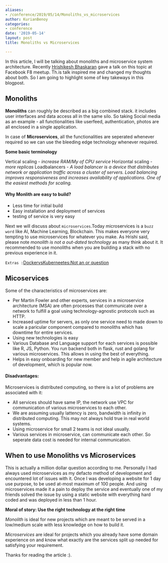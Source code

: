 ```yaml
---
aliases:
- /conference/2019/05/14/Monoliths_vs_microservices
author: KurianBenoy
categories:
- conference
date: '2019-05-14'
layout: post
title: Monoliths vs Microservices

---
```


In this article, I will be talking about monoliths and microservice system
architecture. Recently [Hrishikesh Bhaskaran](https://twitter.com/_stultus) gave
a talk on this topic at Facebook F8 meetup. Th.is talk inspired me and changed my
thoughts about both. So I am going to highlight some of key takeways in this
blogpost.

## Monoliths

**Monoliths** can roughly be described as a big combined stack. it includes user interfaces and data access all in the same silo. So taking  Social media as an example -  all functionalities like userfeed, authentication, photos are all enclosed in a
single application.

In case of **Microservices**, all the functionalities are seperated whenever
required so we can use the  bleeding edge technology whenever required.

**Some basic terminology**

Vertical scaling - *increase RAM/My of CPU service*
Horizontal scaling - *more replicas*
Loadbalancers - *A load balancer is a device that distributes network
or application traffic across a cluster of servers. Load balancing improves
responsiveness and increases availability of applications. One of the 
easiest methods for scaling.*


#### Why Monlith are easy to build?

- Less time for initial build
- Easy installation and deployment of services
- testing of service is very easy

Next we will discuss about `microservices`.Today microservices is a `buzz word` like AI, Machine Learning, Blockchain. This makes everyone very tempting to use microservices for whatever you make. As Hrishi said, please note *monolith is not a
out-dated technology* as many think about it. It  recommended to use
monoliths when you are building a stack with no previous experience in it.

`Extras :`[DockervsKuberneetes:Not an or
question](https://www.youtube.com/watch?v=2vMEQ5zs1ko)

## Micoservices

Some of the characteristics of microservices are:

- Per Martin Fowler and other experts, services in a microservice architecture
  (MSA) are often processes that communicate over a network to fulfill a goal
  using technology-agnostic protocols such as HTTP.
- Increased  uptime for servers, as only one service need to made down to scale
  a paricular component compared to monoliths which has downtime for entire
  services.
- Using new technologies is easy
- Various Database and Language support for each services is possible like R,
  JS, Python. You run backend both in flask, rust and golang for various
  microservices. This allows in using the best of everything.
- Helps in easy onboarding for new member and help in agile architecture of
  development, which is popular now.

#### Disadvantages:

 Microservices is  distributed computing, so there is a lot of problems are
 associated with it:
- All services should have same IP, the network use VPC for communication of
  various  microservices to each other.
- We are assuming usually lattency is zero, bandwidth is infinity in distributed computing. This may not always hold true in real world systems.
- Using microservice for small 2 teams is not ideal usually.
- Various services in microservice, can communicate each other. So seperate data cost is needed for internal communication.

 

## When to use Monoliths vs Microservices

This is actually a million dollar question according to me. Personally I had
 always used microservices as my defacto method of development and encountered
 lot of issues with it. Once I was developing a website for 1 day use purpose,
 to be used at-most maximum of 100 people. And using microservices made it a
 pain to deploy the service and eventually one of my friends solved the issue by
 using a static website with everything hard coded and was deployed in less than
 1 hour.

**Moral of story: Use the right technology at the right time**

*Monolith* is ideal for new projects which are meant to be served in a
low/medium scale with less knowledge on how to build it. 


*Microservices* are ideal for projects which you already have some domain
experience on and know what exactly are the services split up needed for
satisfying your requirement.


Thanks for reading the article :).

